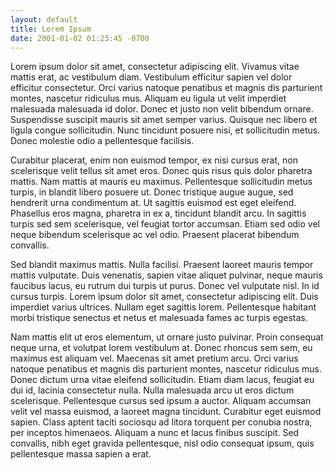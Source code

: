 ```yaml
---
layout: default
title: Lorem Ipsum
date: 2001-01-02 01:23:45 -0700
---
```


Lorem ipsum dolor sit amet, consectetur adipiscing elit. Vivamus vitae mattis erat, ac vestibulum diam. Vestibulum efficitur sapien vel dolor efficitur consectetur. Orci varius natoque penatibus et magnis dis parturient montes, nascetur ridiculus mus. Aliquam eu ligula ut velit imperdiet malesuada malesuada id dolor. Donec et justo non velit bibendum ornare. Suspendisse suscipit mauris sit amet semper varius. Quisque nec libero et ligula congue sollicitudin. Nunc tincidunt posuere nisi, et sollicitudin metus. Donec molestie odio a pellentesque facilisis.

Curabitur placerat, enim non euismod tempor, ex nisi cursus erat, non scelerisque velit tellus sit amet eros. Donec quis risus quis dolor pharetra mattis. Nam mattis at mauris eu maximus. Pellentesque sollicitudin metus turpis, in blandit libero posuere ut. Donec tristique augue augue, sed hendrerit urna condimentum at. Ut sagittis euismod est eget eleifend. Phasellus eros magna, pharetra in ex a, tincidunt blandit arcu. In sagittis turpis sed sem scelerisque, vel feugiat tortor accumsan. Etiam sed odio vel neque bibendum scelerisque ac vel odio. Praesent placerat bibendum convallis.

Sed blandit maximus mattis. Nulla facilisi. Praesent laoreet mauris tempor mattis vulputate. Duis venenatis, sapien vitae aliquet pulvinar, neque mauris faucibus lacus, eu rutrum dui turpis ut purus. Donec vel vulputate nisl. In id cursus turpis. Lorem ipsum dolor sit amet, consectetur adipiscing elit. Duis imperdiet varius ultrices. Nullam eget sagittis lorem. Pellentesque habitant morbi tristique senectus et netus et malesuada fames ac turpis egestas.

Nam mattis elit ut eros elementum, ut ornare justo pulvinar. Proin consequat neque urna, et volutpat lorem vestibulum at. Donec rhoncus sem sem, eu maximus est aliquam vel. Maecenas sit amet pretium arcu. Orci varius natoque penatibus et magnis dis parturient montes, nascetur ridiculus mus. Donec dictum urna vitae eleifend sollicitudin. Etiam diam lacus, feugiat eu dui id, lacinia consectetur nulla. Nulla malesuada arcu ut eros dictum scelerisque. Pellentesque cursus sed ipsum a auctor. Aliquam accumsan velit vel massa euismod, a laoreet magna tincidunt. Curabitur eget euismod sapien. Class aptent taciti sociosqu ad litora torquent per conubia nostra, per inceptos himenaeos. Aliquam a nunc et lacus finibus suscipit. Sed convallis, nibh eget gravida pellentesque, nisl odio consequat ipsum, quis pellentesque massa sapien a erat.
